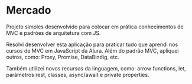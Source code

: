 # Mercado
Projeto simples desenvolvido para colocar em prática conhecimentos de MVC e padrões de arquitetura com JS.

Resolvi desenvolver esta aplicação para praticar tudo que aprendi nos cursos de MVC em JavaScript da Alura.
Além do padrão MVC, apliquei outros, como: Proxy, Promise, DataBindig, etc. 

Também utilizei novos recursos da linguagem, como: arrow functions, let, parâmetros rest, classes, async/await e private properties.
